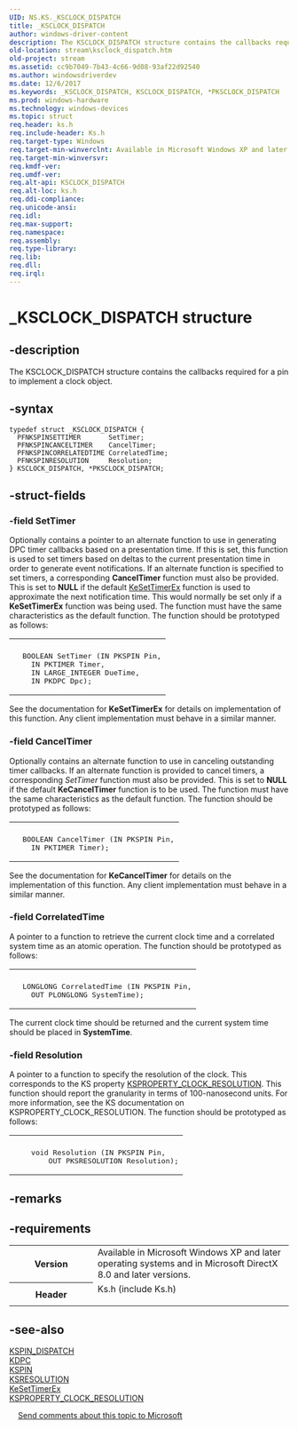 ```yaml
---
UID: NS.KS._KSCLOCK_DISPATCH
title: _KSCLOCK_DISPATCH
author: windows-driver-content
description: The KSCLOCK_DISPATCH structure contains the callbacks required for a pin to implement a clock object.
old-location: stream\ksclock_dispatch.htm
old-project: stream
ms.assetid: cc9b7049-7b43-4c66-9d08-93af22d92540
ms.author: windowsdriverdev
ms.date: 12/6/2017
ms.keywords: _KSCLOCK_DISPATCH, KSCLOCK_DISPATCH, *PKSCLOCK_DISPATCH
ms.prod: windows-hardware
ms.technology: windows-devices
ms.topic: struct
req.header: ks.h
req.include-header: Ks.h
req.target-type: Windows
req.target-min-winverclnt: Available in Microsoft Windows XP and later operating systems and in Microsoft DirectX 8.0 and later versions.
req.target-min-winversvr: 
req.kmdf-ver: 
req.umdf-ver: 
req.alt-api: KSCLOCK_DISPATCH
req.alt-loc: ks.h
req.ddi-compliance: 
req.unicode-ansi: 
req.idl: 
req.max-support: 
req.namespace: 
req.assembly: 
req.type-library: 
req.lib: 
req.dll: 
req.irql: 
---
```


# _KSCLOCK_DISPATCH structure



## -description
The KSCLOCK_DISPATCH structure contains the callbacks required for a pin to implement a clock object.


## -syntax

````
typedef struct _KSCLOCK_DISPATCH {
  PFNKSPINSETTIMER       SetTimer;
  PFNKSPINCANCELTIMER    CancelTimer;
  PFNKSPINCORRELATEDTIME CorrelatedTime;
  PFNKSPINRESOLUTION     Resolution;
} KSCLOCK_DISPATCH, *PKSCLOCK_DISPATCH;
````


## -struct-fields

### -field SetTimer

Optionally contains a pointer to an alternate function to use in generating DPC timer callbacks based on a presentation time. If this is set, this function is used to set timers based on deltas to the current presentation time in order to generate event notifications. If an alternate function is specified to set timers, a corresponding <b>CancelTimer</b> function must also be provided. This is set to <b>NULL</b> if the default <a href="kernel.kesettimerex">KeSetTimerEx</a> function is used to approximate the next notification time. This would normally be set only if a <b>KeSetTimerEx</b> function was being used. The function must have the same characteristics as the default function.
The function should be prototyped as follows:
<div class="code"><span codelanguage=""><table>
<tr>
<th></th>
</tr>
<tr>
<td>
<pre>  BOOLEAN SetTimer (IN PKSPIN Pin,
    IN PKTIMER Timer,
    IN LARGE_INTEGER DueTime,
    IN PKDPC Dpc);</pre>
</td>
</tr>
</table></span></div>
See the documentation for <b>KeSetTimerEx</b> for details on implementation of this function. Any client implementation must behave in a similar manner.

### -field CancelTimer

Optionally contains an alternate function to use in canceling outstanding timer callbacks. If an alternate function is provided to cancel timers, a corresponding <i>SetTimer</i> function must also be provided. This is set to <b>NULL</b> if the default <b>KeCancelTimer</b> function is to be used. The function must have the same characteristics as the default function.
The function should be prototyped as follows:
<div class="code"><span codelanguage=""><table>
<tr>
<th></th>
</tr>
<tr>
<td>
<pre>  BOOLEAN CancelTimer (IN PKSPIN Pin,
    IN PKTIMER Timer);</pre>
</td>
</tr>
</table></span></div>
See the documentation for <b>KeCancelTimer</b> for details on the implementation of this function. Any client implementation must behave in a similar manner.

### -field CorrelatedTime

A pointer to a function to retrieve the current clock time and a correlated system time as an atomic operation. The function should be prototyped as follows:
<div class="code"><span codelanguage=""><table>
<tr>
<th></th>
</tr>
<tr>
<td>
<pre>  LONGLONG CorrelatedTime (IN PKSPIN Pin,
    OUT PLONGLONG SystemTime);</pre>
</td>
</tr>
</table></span></div>
The current clock time should be returned and the current system time should be placed in <b>SystemTime</b>.

### -field Resolution

A pointer to a function to specify the resolution of the clock. This corresponds to the KS property <a href="https://msdn.microsoft.com/library/windows/hardware/ff565092">KSPROPERTY_CLOCK_RESOLUTION</a>. This function should report the granularity in terms of 100-nanosecond units. For more information, see the KS documentation on KSPROPERTY_CLOCK_RESOLUTION. 
The function should be prototyped as follows:
<div class="code"><span codelanguage=""><table>
<tr>
<th></th>
</tr>
<tr>
<td>
<pre>    void Resolution (IN PKSPIN Pin,
        OUT PKSRESOLUTION Resolution);</pre>
</td>
</tr>
</table></span></div>

## -remarks


## -requirements
<table>
<tr>
<th width="30%">
Version
</th>
<td width="70%">
Available in Microsoft Windows XP and later operating systems and in Microsoft DirectX 8.0 and later versions.
</td>
</tr>
<tr>
<th width="30%">
Header
</th>
<td width="70%">
<dl>
<dt>Ks.h (include Ks.h)</dt>
</dl>
</td>
</tr>
</table>

## -see-also
<dl>
<dt>
<a href="stream.kspin_dispatch">KSPIN_DISPATCH</a>
</dt>
<dt>
<a href="https://msdn.microsoft.com/library/windows/hardware/ff551882">KDPC</a>
</dt>
<dt>
<a href="stream.kspin">KSPIN</a>
</dt>
<dt>
<a href="stream.ksresolution">KSRESOLUTION</a>
</dt>
<dt>
<a href="kernel.kesettimerex">KeSetTimerEx</a>
</dt>
<dt>
<a href="https://msdn.microsoft.com/library/windows/hardware/ff565092">KSPROPERTY_CLOCK_RESOLUTION</a>
</dt>
</dl>
 
 
<a href="mailto:wsddocfb@microsoft.com?subject=Documentation%20feedback [stream\stream]:%20KSCLOCK_DISPATCH structure%20 RELEASE:%20(12/6/2017)&amp;body=%0A%0APRIVACY STATEMENT%0A%0AWe use your feedback to improve the documentation. We don't use your email address for any other purpose, and we'll remove your email address from our system after the issue that you're reporting is fixed. While we're working to fix this issue, we might send you an email message to ask for more info. Later, we might also send you an email message to let you know that we've addressed your feedback.%0A%0AFor more info about Microsoft's privacy policy, see http://privacy.microsoft.com/en-us/default.aspx." title="Send comments about this topic to Microsoft">Send comments about this topic to Microsoft</a>
